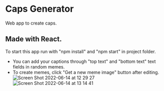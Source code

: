 # Caps Generator

Web app to create caps.

## Made with React.
To start this app run with "npm install" and "npm start" in project folder.

- You can add your captions through "top text" and "bottom text" text fields in random memes.
- To create memes, click "Get a new meme image" button after editing.
  ![Screen Shot 2022-06-14 at 12 29 27](https://user-images.githubusercontent.com/33207150/173551073-105a66de-e8e6-4656-8634-c844f180a5e9.png)
  ![Screen Shot 2022-06-14 at 13 14 41](https://user-images.githubusercontent.com/33207150/173553925-1f778c8d-aa30-4aec-a401-c1906b880436.png)
